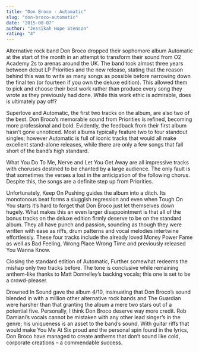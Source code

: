 ```yaml
---
title: "Don Broco - Automatic"
slug: "don-broco-automatic"
date: "2015-08-07"
author: "Jessikah Hope Stenson"
rating: "4"
---
```


Alternative rock band Don Broco dropped their sophomore album Automatic at the start of the month in an attempt to transform their sound from O2 Academy 2s to arenas around the UK. The band took almost three years between debut LP Priorities and the new release, stating that the reason behind this was to write as many songs as possible before narrowing down the final ten (or fourteen if you own the deluxe edition). This allowed them to pick and choose their best work rather than produce every song they wrote as they previously had done. While this work ethic is admirable, does is ultimately pay off?

Superlove and Automatic, the first two tracks on the album, are also two of the best. Don Broco’s memorable sound from Priorities is refined, becoming more professional and bold. Evidently, the feedback from their first album hasn’t gone unnoticed. Most albums typically feature two to four standout singles; however Automatic is full of iconic tracks that would all make excellent stand-alone releases, while there are only a few songs that fall short of the band’s high standard.

What You Do To Me, Nerve and Let You Get Away are all impressive tracks with choruses destined to be chanted by a large audience. The only fault is that sometimes the verses a lost in the anticipation of the following chorus. Despite this, the songs are a definite step up from Priorities.

Unfortunately, Keep On Pushing guides the album into a ditch. Its monotonous beat forms a sluggish regression and even when Tough On You starts it’s hard to forget that Don Broco just let themselves down hugely. What makes this an even larger disappointment is that all of the bonus tracks on the deluxe edition firmly deserve to be on the standard album. They all have punch and passion, sounding as though they were written with ease as riffs, drum patterns and vocal melodies intertwine effortlessly. These four tracks include the already loved Money Power Fame as well as Bad Feeling, Wrong Place Wrong Time and previously released You Wanna Know.

Closing the standard edition of Automatic, Further somewhat redeems the mishap only two tracks before. The tone is conclusive while remaining anthem-like thanks to Matt Donnelley’s backing vocals; this one is set to be a crowd-pleaser.

Drowned In Sound gave the album 4/10, insinuating that Don Broco’s sound blended in with a million other alternative rock bands and The Guardian were harsher than that granting the album a mere two stars out of a potential five. Personally, I think Don Broco deserve way more credit. Rob Damiani’s vocals cannot be mistaken with any other lead singer’s in the genre; his uniqueness is an asset to the band’s sound. With guitar riffs that would make You Me At Six proud and the personal spin found in the lyrics, Don Broco have managed to create anthems that don’t sound like cold, corporate creations – a commendable success.
